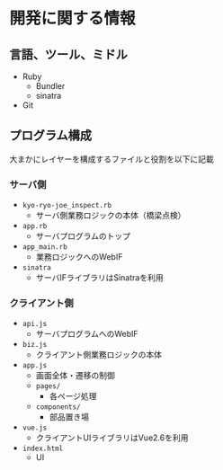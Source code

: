 開発に関する情報
================

言語、ツール、ミドル
--------------------
* Ruby
  * Bundler
  * sinatra
* Git


プログラム構成
--------------

大まかにレイヤーを構成するファイルと役割を以下に記載

### サーバ側

* `kyo-ryo-joe_inspect.rb`
  * サーバ側業務ロジックの本体（橋梁点検）
* `app.rb`
  * サーバプログラムのトップ
* `app_main.rb`
  * 業務ロジックへのWebIF
* `sinatra`
  * サーバIFライブラリはSinatraを利用

### クライアント側

* `api.js`
  * サーバプログラムへのWebIF
* `biz.js`
  * クライアント側業務ロジックの本体
* `app.js`
  * 画面全体・遷移の制御
  * `pages/`
    * 各ページ処理
  * `components/`
    * 部品置き場
* `vue.js`
  * クライアントUIライブラリはVue2.6を利用
* `index.html`
  * UI
